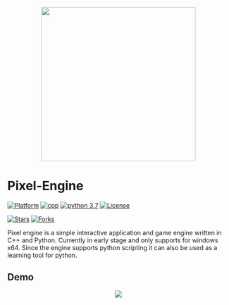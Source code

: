 <p align="center">
<img src="logo.png" width="350" align="middle">
</p>

# Pixel-Engine
[![Platform](https://img.shields.io/badge/platform-win--64-blueviolet)](https://github.com/ThakeeNathees/pixel-engine/)
[![cpp](https://img.shields.io/badge/cpp-c%2B%2B11-ff69b4)](https://github.com/ThakeeNathees/pixel-engine/) 
[![python 3.7](https://img.shields.io/badge/python-3.7-yellow)](https://www.python.org/downloads/release/python-370/) 
[![License](https://img.shields.io/badge/License-Apache%202.0-blue.svg)](https://opensource.org/licenses/Apache-2.0)

[![Stars](https://img.shields.io/github/stars/ThakeeNathees/Pixel-Engine?style=social)](https://github.com/ThakeeNathees/Pixel-Engine/stargazers) 
[![Forks](https://img.shields.io/github/forks/ThakeeNathees/Pixel-Engine?label=Forks&style=social)](https://github.com/ThakeeNathees/pixel-engine/fork)

Pixel engine is a simple interactive application and game engine written in C++ and Python. Currently in early stage and only supports for windows x64. Since the engine supports python scripting it can also be used as a learning tool for python.

## Demo
<p align="center">
<img src="_images/demo.gif">
</p>
